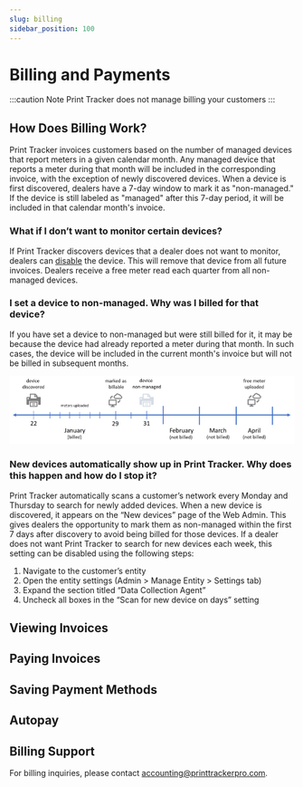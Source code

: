 ```yaml
---
slug: billing
sidebar_position: 100
---
```


# Billing and Payments

:::caution Note
Print Tracker does not manage billing your customers
:::

## How Does Billing Work?
Print Tracker invoices customers based on the number of managed devices that report meters in a given calendar month. Any managed device that reports a meter during that month will be included in the corresponding invoice, with the exception of newly discovered devices. When a device is first discovered, dealers have a 7-day window to mark it as "non-managed." If the device is still labeled as "managed" after this 7-day period, it will be included in that calendar month's invoice.

### What if I don’t want to monitor certain devices?
If Print Tracker discovers devices that a dealer does not want to monitor, dealers can [disable](./50-dicovering-devices.md#enablingdisabling-devices) the device. This will remove that device from all future invoices. Dealers receive a free meter read each quarter from all non-managed devices.

### I set a device to non-managed. Why was I billed for that device?
If you have set a device to non-managed but were still billed for it, it may be because the device had already reported a meter during that month. In such cases, the device will be included in the current month's invoice but will not be billed in subsequent months.

![](images/billing-example-non-managed-device.png)

### New devices automatically show up in Print Tracker. Why does this happen and how do I stop it?
Print Tracker automatically scans a customer’s network every Monday and Thursday to search for newly added devices. When a new device is discovered, it appears on the “New devices” page of the Web Admin. This gives dealers the opportunity to mark them as non-managed within the first 7 days after discovery to avoid being billed for those devices.
If a dealer does not want Print Tracker to search for new devices each week, this setting can be disabled using the following steps:
1.	Navigate to the customer’s entity
2.	Open the entity settings (Admin > Manage Entity > Settings tab)
3.	Expand the section titled “Data Collection Agent”
4.	Uncheck all boxes in the “Scan for new device on days” setting

## Viewing Invoices

## Paying Invoices

## Saving Payment Methods

## Autopay

## Billing Support
For billing inquiries, please contact accounting@printtrackerpro.com.
